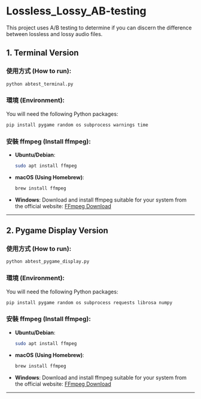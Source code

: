 
# Lossless_Lossy_AB-testing

This project uses A/B testing to determine if you can discern the difference between lossless and lossy audio files.

## 1. Terminal Version

### 使用方式 (How to run):
```bash
python abtest_terminal.py
```

### 環境 (Environment):
You will need the following Python packages:
```bash
pip install pygame random os subprocess warnings time
```

### 安裝 ffmpeg (Install ffmpeg):
- **Ubuntu/Debian**:
    ```bash
    sudo apt install ffmpeg
    ```
- **macOS (Using Homebrew)**:
    ```bash
    brew install ffmpeg
    ```
- **Windows**:
    Download and install ffmpeg suitable for your system from the official website: [FFmpeg Download](https://www.ffmpeg.org/download.html)

---

## 2. Pygame Display Version

### 使用方式 (How to run):
```bash
python abtest_pygame_display.py
```

### 環境 (Environment):
You will need the following Python packages:
```bash
pip install pygame random os subprocess requests librosa numpy
```

### 安裝 ffmpeg (Install ffmpeg):
- **Ubuntu/Debian**:
    ```bash
    sudo apt install ffmpeg
    ```
- **macOS (Using Homebrew)**:
    ```bash
    brew install ffmpeg
    ```
- **Windows**:
    Download and install ffmpeg suitable for your system from the official website: [FFmpeg Download](https://www.ffmpeg.org/download.html)

---
